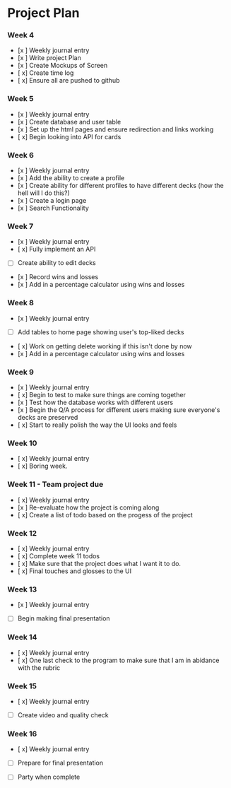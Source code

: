 # Project Plan

### Week 4

- [x ] Weekly journal entry
- [x ] Write project Plan
- [x ] Create Mockups of Screen
- [ x] Create time log
- [ x] Ensure all are pushed to github


### Week 5

- [x ] Weekly journal entry
- [x ] Create database and user table
- [x ] Set up the html pages and ensure redirection and links working
- [ x] Begin looking into API for cards

### Week 6
- [x ] Weekly journal entry
- [x ] Add the ability to create a profile
- [x ] Create ability for different profiles to have different decks (how the hell will I do this?)
- [x ] Create a login page
- [x  ] Search Functionality

### Week 7
- [x ] Weekly journal entry
- [ x] Fully implement an API
- [ ] Create ability to edit decks
- [x ] Record wins and losses
- [x ] Add in a percentage calculator using wins and losses


### Week 8
- [x ] Weekly journal entry
- [ ] Add tables to home page showing user's top-liked decks
- [ x] Work on getting delete working if this isn't done by now
- [x ] Add in a percentage calculator using wins and losses


### Week 9
- [x ] Weekly journal entry
- [ x] Begin to test to make sure things are coming together
- [x ] Test how the database works with different users
- [x ] Begin the Q/A process for different users making sure everyone's decks are preserved
- [ x] Start to really polish the way the UI looks and feels

### Week 10 
- [ x] Weekly journal entry
- [ x] Boring week. 

### Week 11 - Team project due
- [ x] Weekly journal entry
- [x ] Re-evaluate how the project is coming along
- [ x] Create a list of todo based on the progess of the project

### Week 12
- [ x] Weekly journal entry
- [ x] Complete week 11 todos
- [ x] Make sure that the project does what I want it to do.
- [ x] Final touches and glosses to the UI

### Week 13
- [x ] Weekly journal entry
- [ ] Begin making final presentation

### Week 14
- [ x] Weekly journal entry
- [ x] One last check to the program to make sure that I am in abidance with the rubric

### Week 15
- [ x] Weekly journal entry
- [ ] Create video and quality check

### Week 16
- [ x] Weekly journal entry
- [ ] Prepare for final presentation
- [ ] Party when complete

